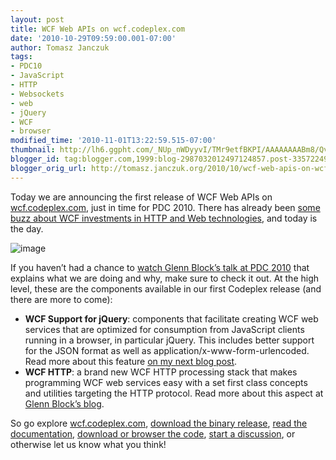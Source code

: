 ```yaml
---
layout: post
title: WCF Web APIs on wcf.codeplex.com
date: '2010-10-29T09:59:00.001-07:00'
author: Tomasz Janczuk
tags:
- PDC10
- JavaScript
- HTTP
- Websockets
- web
- jQuery
- WCF
- browser
modified_time: '2010-11-01T13:22:59.515-07:00'
thumbnail: http://lh6.ggpht.com/_NUp_nWDyyvI/TMr9etfBKPI/AAAAAAAABm8/QvffvPB5Qck/s72-c/image1.png?imgmax=800
blogger_id: tag:blogger.com,1999:blog-2987032012497124857.post-3357224991170493700
blogger_orig_url: http://tomasz.janczuk.org/2010/10/wcf-web-apis-on-wcfcodeplexcom.html
---
```





Today we are announcing the first release of WCF Web APIs on [wcf.codeplex.com](http://wcf.codeplex.com), just in time for PDC 2010. There has already been [some buzz about WCF investments in HTTP and Web technologies](http://www.infoq.com/news/2010/10/WCF-REST), and today is the day.   

 ![image](http://lh6.ggpht.com/_NUp_nWDyyvI/TMr9etfBKPI/AAAAAAAABm8/QvffvPB5Qck/image1.png?imgmax=800)  

If you haven’t had a chance to [watch Glenn Block’s talk at PDC 2010](http://player.microsoftpdc.com/Session/17a9e09f-4af1-4ef3-8a5a-ebf1e9bd9c8e) that explains what we are doing and why, make sure to check it out. At the high level, these are the components available in our first Codeplex release (and there are more to come):   

* **WCF Support for jQuery**: components that facilitate creating WCF web services that are optimized for consumption from JavaScript clients running in a browser, in particular jQuery. This includes better support for the JSON format as well as application/x-www-form-urlencoded. Read more about this feature [on my next blog post](http://tomasz.janczuk.org/2010/10/wcf-support-for-jquery-on.html).  
* **WCF HTTP**: a brand new WCF HTTP processing stack that makes programming WCF web services easy with a set first class concepts and utilities targeting the HTTP protocol. Read more about this aspect at [Glenn Block’s blog](http://blogs.msdn.com/b/gblock/archive/2010/11/01/wcf-web-apis-http-your-way.aspx).  
  

So go explore [wcf.codeplex.com](http://wcf.codeplex.com/), [download the binary release](http://wcf.codeplex.com/releases), [read the documentation](http://wcf.codeplex.com/documentation), [download or browser the code](http://wcf.codeplex.com/SourceControl/list/changesets), [start a discussion](http://wcf.codeplex.com/discussions), or otherwise let us know what you think!  